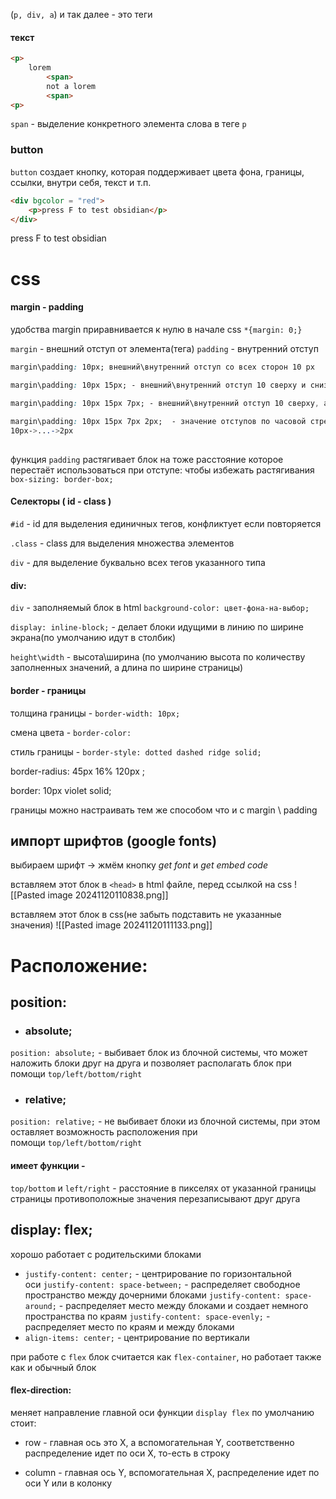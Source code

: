 (`p, div, a`) и так далее - это теги
#### текст


```html
<p> 
	lorem 
		<span>
		not a lorem
		<span> 
<p>   
```

`span` - выделение конкретного элемента слова в теге `p`


### button

`button` создает кнопку, которая поддерживает цвета фона, границы, ссылки, внутри себя, текст и т.п.

```html
<div bgcolor = "red">
	<p>press F to test obsidian</p>
</div>
```
<div bgcolor = "red">
	<p>press F to test obsidian</p>
</div>

# css

#### margin - padding

 удобства margin приравнивается к нулю в начале css `*{margin: 0;}`

`margin` - внешний отступ от элемента(тега)
`padding` - внутренний отступ

```css
margin\padding: 10px; внешний\внутренний отступ со всех сторон 10 px

margin\padding: 10px 15px; - внешний\внутренний отступ 10 сверху и снизу, а также 15 слева и справа
 
margin\padding: 10px 15px 7px; - внешний\внутренний отступ 10 сверху, а также 15 слева и справа, и 7 снизу

margin\padding: 10px 15px 7px 2px;  - значение отступов по часовой стрелке 
10px->...->2px  
	
```

функция ``padding`` растягивает блок на тоже расстояние которое перестаёт использоваться при отступе: 
	чтобы избежать растягивания `box-sizing: border-box;`

#### Селекторы ( id - class )
`#id` - id для выделения единичных тегов, конфликтует если повторяется



`.class` - class для выделения множества элементов 


`div` - для выделение буквально всех тегов указанного типа



#### div:
`div` - заполняемый блок в html
`background-color: цвет-фона-на-выбор;`

`display: inline-block;` - делает блоки идущими в линию по ширине экрана(по умолчанию идут в столбик)

`height\width` - высота\ширина (по умолчанию высота по количеству заполненных значений, а длина по ширине страницы)

#### border - границы

толщина границы - `border-width: 10px;`

смена цвета - `border-color:`

стиль границы - `border-style: dotted dashed ridge solid; `

border-radius: 45px 16% 120px ;

border: 10px violet solid;

границы можно настраивать тем же способом что и с margin \ padding
## импорт шрифтов (google fonts)

выбираем шрифт -> жмём кнопку *get font* и *get embed code* 

вставляем этот блок в `<head>` в html файле, перед ссылкой на css
![[Pasted image 20241120110838.png]]

вставляем этот блок в css(не забыть подставить не указанные значения)
![[Pasted image 20241120111133.png]]



# Расположение:


## position:

- ### absolute;


`position: absolute;` - выбивает блок из блочной системы, что может наложить блоки друг на друга и позволяет располагать блок при помощи `top/left/bottom/right`

- ### relative;

`position: relative;` - не выбивает блоки из блочной системы, при этом оставляет возможность расположения при помощи `top/left/bottom/right`

#### имеет функции -


`top/bottom` и `left/right` - расстояние в пикселях от указанной границы страницы противоположные значения перезаписывают друг друга


## display: flex;


хорошо работает с родительскими блоками


- `justify-content: center;` - центрирование по горизонтальной оси `justify-content: space-between;` - распределяет свободное пространство между дочерними блоками `justify-content: space-around;` - распределяет место между блоками и создает немного пространства по краям `justify-content: space-evenly;` - распределяет место по краям и между блоками
- `align-items: center;` - центрирование по вертикали

при работе с `flex` блок считается как `flex-container`, но работает также как и обычный блок

#### flex-direction:
меняет направление главной оси функции `display flex` по умолчанию стоит:

- row - главная ось это X, а вспомогательная Y, соответственно распределение идет по оси X, то-есть в строку
    
- column - главная ось Y, вспомогательная X, распределение идет по оси Y или в колонку
    

